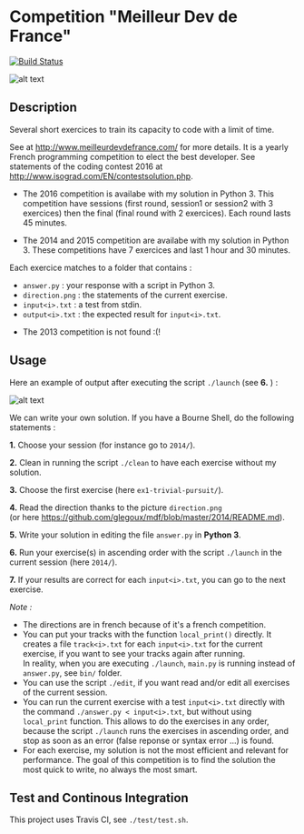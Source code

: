 # Competition "Meilleur Dev de France"

[![Build Status](https://travis-ci.org/glegoux/mdf.svg?branch=master)](https://travis-ci.org/glegoux/mdf)

![alt text][mdf]

## Description

Several short exercices to train its capacity to code with a limit of time.  

See at http://www.meilleurdevdefrance.com/ for more details. It is a yearly French programming competition to elect the best developer. See statements of the coding contest 2016 at http://www.isograd.com/EN/contestsolution.php.  

* The 2016 competition is availabe with my solution in Python 3.
This competition have sessions (first round, session1 or session2 with 3 exercices) then the final (final round with 2 exercices). 
Each round lasts 45 minutes.  

* The 2014 and 2015 competition are availabe with my solution in Python 3.
These competitions have 7 exercices and last 1 hour and 30 minutes.  

Each exercice matches to a folder that contains :
- `answer.py`      : your response with a script in Python 3.  
- `direction.png`  : the statements of the current exercise.  
- `input<i>.txt`   : a test from stdin.  
- `output<i>.txt`  : the expected result for `input<i>.txt`.  

* The 2013 competition is not found :(!

## Usage

Here an example of output after executing the script `./launch` (see **6.** ) :

![alt text][example]

We can write your own solution. If you have a Bourne Shell, do the following statements :

**1.** Choose your session (for instance go to `2014/`).  

**2.** Clean in running the script `./clean` to have each exercise without my solution.  

**3.** Choose the first exercise (here `ex1-trivial-pursuit/`).

**4.** Read the direction thanks to the picture `direction.png`  
(or here https://github.com/glegoux/mdf/blob/master/2014/README.md).  

**5.** Write your solution in editing the file `answer.py` in **Python 3**.

**6.** Run your exercise(s) in ascending order with the script `./launch` in the current session (here `2014/`).

**7.** If your results are correct for each `input<i>.txt`, you can go to the next exercise.

*Note :*
- The directions are in french because of it's a french competition.
- You can put your tracks with the function `local_print()` directly. It creates a file `track<i>.txt` for each `input<i>.txt` for the current exercise, if you want to see your tracks again after running.    
In reality, when you are executing `./launch`, `main.py` is running instead of `answer.py`, see `bin/` folder.  
- You can use the script `./edit`, if you want read and/or edit all exercises of the current session.
- You can run the current exercise with a test `input<i>.txt` directly with the command `./answer.py < input<i>.txt`, but without using `local_print` function. This allows to do the exercises in any order, because the script `./launch` runs the exercises in ascending order, and stop as soon as an error (false reponse or syntax error ...) is found.
- For each exercise, my solution is not the most efficient and relevant for performance. The goal of this competition is to find the solution the most quick to write, no always the most smart. 


## Test and Continous Integration

This project uses Travis CI, see `./test/test.sh`.

[example]: https://github.com/glegoux/mdf/blob/master/example.png "example"
[mdf]: https://github.com/glegoux/mdf/blob/master/mdf.png "mdf"

